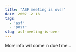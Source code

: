 ```yaml
---
title: "ASF meeting is over"
date: 2007-12-13
tags: 
  - "asf"
  - "post"
slug: asf-meeting-is-over
---
```


More info will come in due time...
